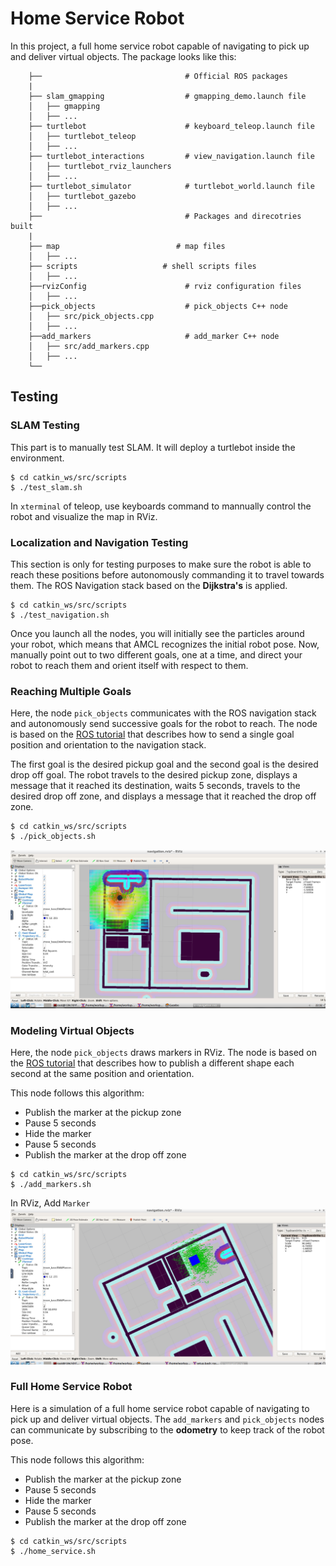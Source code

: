 # Home Service Robot
In this project, a full home service robot capable of navigating to pick up and deliver virtual objects.
The package looks like this:
```
    ├──                                # Official ROS packages
    |
    ├── slam_gmapping                  # gmapping_demo.launch file                   
    │   ├── gmapping
    │   ├── ...
    ├── turtlebot                      # keyboard_teleop.launch file
    │   ├── turtlebot_teleop
    │   ├── ...
    ├── turtlebot_interactions         # view_navigation.launch file      
    │   ├── turtlebot_rviz_launchers
    │   ├── ...
    ├── turtlebot_simulator            # turtlebot_world.launch file 
    │   ├── turtlebot_gazebo
    │   ├── ...
    ├──                                # Packages and direcotries built
    |
    ├── map                          # map files
    │   ├── ...
    ├── scripts                   # shell scripts files
    │   ├── ...
    ├──rvizConfig                      # rviz configuration files
    │   ├── ...
    ├──pick_objects                    # pick_objects C++ node
    │   ├── src/pick_objects.cpp
    │   ├── ...
    ├──add_markers                     # add_marker C++ node
    │   ├── src/add_markers.cpp
    │   ├── ...
    └──
 ```
 ## Testing
 ### SLAM Testing
 This part is to manually test SLAM. It will deploy a turtlebot inside the environment.
 ```
 $ cd catkin_ws/src/scripts
 $ ./test_slam.sh
 ```
 In `xterminal` of teleop, use keyboards command to mannually control the robot and visualize the map in RViz.
 ### Localization and Navigation Testing
 This section is only for testing purposes to make sure the robot is able to reach these positions before   autonomously commanding it to travel towards them. The ROS Navigation stack based on the **Dijkstra's** is applied.
 ```
 $ cd catkin_ws/src/scripts
 $ ./test_navigation.sh
 ```
 Once you launch all the nodes, you will initially see the particles around your robot, which means that AMCL recognizes the initial robot pose. Now, manually point out to two different goals, one at a time, and direct your robot to reach them and orient itself with respect to them.
 
 ### Reaching Multiple Goals
 Here, the node `pick_objects` communicates with the ROS navigation stack and autonomously send successive goals for the robot to reach. The node is based on the [ROS tutorial](http://wiki.ros.org/navigation/Tutorials/SendingSimpleGoals) that describes how to send a single goal position and orientation to the navigation stack.
 
 The first goal is the desired pickup goal and the second goal is the desired drop off goal. The robot travels to the desired pickup zone, displays a message that it reached its destination, waits 5 seconds, travels to the desired drop off zone, and displays a message that it reached the drop off zone.
 ```
 $ cd catkin_ws/src/scripts
 $ ./pick_objects.sh
 ```
 ![pick_objects](https://github.com/seVIIen-7/RoboND-Home-Service-Robot/blob/master/pick_objects.jpg)
 ### Modeling Virtual Objects
 Here, the node `pick_objects` draws markers in RViz. The node is based on the [ROS tutorial](http://wiki.ros.org/rviz/Tutorials/Markers%3A%20Basic%20Shapes) that describes how to publish a different shape each second at the same position and orientation. 
 
 This node follows this algorithm:
 - Publish the marker at the pickup zone
 - Pause 5 seconds
 - Hide the marker
 - Pause 5 seconds
 - Publish the marker at the drop off zone
 ```
 $ cd catkin_ws/src/scripts
 $ ./add_markers.sh
 ```
 In RViz, Add `Marker`
 ![add_objects](https://github.com/seVIIen-7/RoboND-Home-Service-Robot/blob/master/add_markers.jpg)
 ### Full Home Service Robot
 Here is a simulation of a full home service robot capable of navigating to pick up and deliver virtual objects. The `add_markers` and `pick_objects` nodes can communicate by subscribing to the **odometry** to keep track of the robot pose.
 
 This node follows this algorithm:
 - Publish the marker at the pickup zone
 - Pause 5 seconds
 - Hide the marker
 - Pause 5 seconds
 - Publish the marker at the drop off zone
 ```
 $ cd catkin_ws/src/scripts
 $ ./home_service.sh
 ```
 

